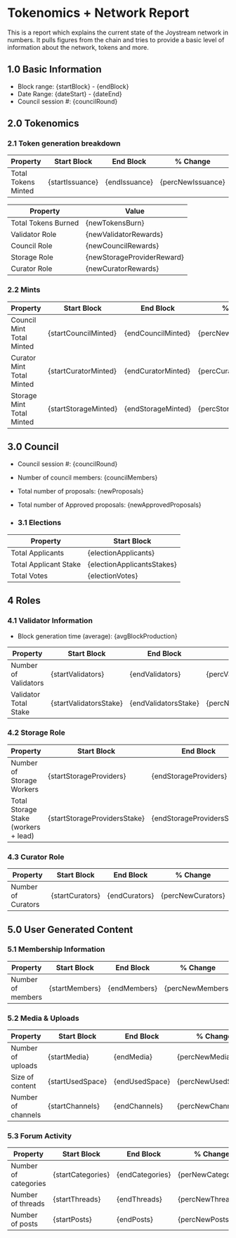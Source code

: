 # Tokenomics + Network Report
This is a report which explains the current state of the Joystream network in numbers. It pulls figures from the chain and tries to provide a basic level of information about the network, tokens and more. 

## 1.0 Basic Information
* Block range: {startBlock} - {endBlock}
* Date Range: {dateStart} - {dateEnd}
* Council session #: {councilRound}

## 2.0 Tokenomics
### 2.1 Token generation breakdown
| Property            | Start Block | End Block | % Change |
|---------------------|--------------|--------------|----------|
| Total Tokens Minted |  {startIssuance} | {endIssuance} | {percNewIssuance} |

| Property            | Value        |
|---------------------|--------------|
| Total Tokens Burned | {newTokensBurn} | 
| Validator Role      |  {newValidatorRewards}            | 
| Council Role        | {newCouncilRewards}             | 
| Storage Role        | {newStorageProviderReward}             | 
| Curator Role        | {newCuratorRewards}             | 



### 2.2 Mints 
| Property                    | Start Block           | End Block | % Change |
|-----------------------------|-----------------------|--------------|----------|
| Council Mint Total Minted   | {startCouncilMinted}  |  {endCouncilMinted} |{percNewCouncilMinted}          |
| Curator Mint Total Minted   |  {startCuratorMinted} | {endCuratorMinted}| {percCuratorMinted}          |
| Storage Mint Total Minted   |  {startStorageMinted} |  {endStorageMinted}            |  {percStorageMinted}        |

## 3.0 Council
* Council session #: {councilRound}
* Number of council members: {councilMembers}
* Total number of proposals: {newProposals}
* Total number of Approved proposals: {newApprovedProposals}

* ### 3.1 Elections
| Property                    | Start Block  |
|-----------------------------|--------------|
| Total Applicants            |{electionApplicants}              |
| Total Applicant Stake       |{electionApplicantsStakes}              |
| Total Votes                 |{electionVotes}             |

## 4 Roles
### 4.1 Validator Information
* Block generation time (average): {avgBlockProduction}

| Property                    | Start Block | End Block | % Change |
|-----------------------------|--------------|--------------|----------|
| Number of Validators       |  {startValidators} | {endValidators} | {percValidators} |
| Validator Total Stake       | {startValidatorsStake} | {endValidatorsStake} | {percNewValidatorsStake} |


### 4.2 Storage Role
| Property                | Start Block | End Block | % Change |
|-------------------------|--------------|--------------|----------|
| Number of Storage Workers | {startStorageProviders}  |  {endStorageProviders} | {percNewStorageProviders} |
| Total Storage Stake (workers + lead)  | {startStorageProvidersStake} |  {endStorageProvidersStake} | {percNewStorageProviderStake} |

### 4.3 Curator Role
| Property                | Start Block | End Block | % Change |
|-------------------------|--------------|--------------|----------|
| Number of Curators      | {startCurators} | {endCurators} | {percNewCurators} |

## 5.0 User Generated Content
### 5.1 Membership Information
| Property          | Start Block | End Block | % Change |
|-------------------|--------------|--------------|----------|
| Number of members | {startMembers}|  {endMembers} | {percNewMembers} |

### 5.2 Media & Uploads
| Property                | Start Block | End Block | % Change |
|-------------------------|--------------|--------------|----------|
| Number of uploads       | {startMedia} | {endMedia}  |  {percNewMedia} |
| Size of content         |  {startUsedSpace} |  {endUsedSpace} | {percNewUsedSpace}          |
| Number of channels      |  {startChannels} | {endChannels} | {percNewChannels} |

### 5.3 Forum Activity
| Property          | Start Block | End Block | % Change |
|-------------------|--------------|--------------|----------|
| Number of categories | {startCategories} | {endCategories} | {perNewCategories}         |
| Number of threads    | {startThreads}| {endThreads} | {percNewThreads}         |
| Number of posts      | {startPosts} | {endPosts}            |  {percNewPosts}        |